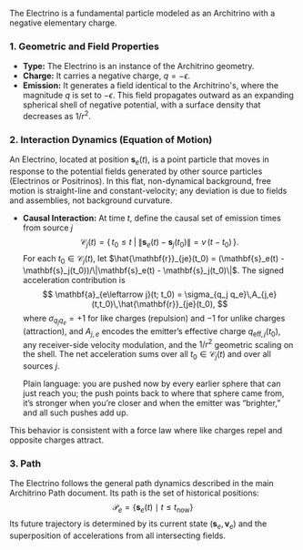 The Electrino is a fundamental particle modeled as an Architrino with a negative elementary charge.

### **1. Geometric and Field Properties**

-   **Type:** The Electrino is an instance of the Architrino geometry.
-   **Charge:** It carries a negative charge, $q = -\epsilon$.
-   **Emission:** It generates a field identical to the Architrino's, where the magnitude $q$ is set to $-\epsilon$. This field propagates outward as an expanding spherical shell of negative potential, with a surface density that decreases as $1/r^2$.

### **2. Interaction Dynamics (Equation of Motion)**

An Electrino, located at position $\mathbf{s}_e(t)$, is a point particle that moves in response to the potential fields generated by other source particles (Electrinos or Positrinos). In this flat, non-dynamical background, free motion is straight-line and constant-velocity; any deviation is due to fields and assemblies, not background curvature.

-   **Causal Interaction:** At time $t$, define the causal set of emission times from source $j$
    $$
    \mathcal{C}_j(t) = \big\{\, t_0 \le t \;\big|\; \|\mathbf{s}_e(t) - \mathbf{s}_j(t_0)\| = v\,(t - t_0) \,\big\}.
    $$
    For each $t_0 \in \mathcal{C}_j(t)$, let $\hat{\mathbf{r}}_{je}(t_0) = (\mathbf{s}_e(t) - \mathbf{s}_j(t_0))/\|\mathbf{s}_e(t) - \mathbf{s}_j(t_0)\|$. The signed acceleration contribution is
    $$
    \mathbf{a}_{e\leftarrow j}(t; t_0) = \sigma_{q_j q_e}\,A_{j,e}(t,t_0)\,\hat{\mathbf{r}}_{je}(t_0),
    $$
    where $\sigma_{q_j q_e}=+1$ for like charges (repulsion) and $-1$ for unlike charges (attraction), and $A_{j,e}$ encodes the emitter’s effective charge $q_{\text{eff},j}(t_0)$, any receiver-side velocity modulation, and the $1/r^2$ geometric scaling on the shell. The net acceleration sums over all $t_0 \in \mathcal{C}_j(t)$ and over all sources $j$.

    Plain language: you are pushed now by every earlier sphere that can just reach you; the push points back to where that sphere came from, it’s stronger when you’re closer and when the emitter was “brighter,” and all such pushes add up.

This behavior is consistent with a force law where like charges repel and opposite charges attract.

### **3. Path**

The Electrino follows the general path dynamics described in the main Architrino Path document. Its path is the set of historical positions:
$$
\mathcal{P}_e = \{ \mathbf{s}_e(t) \mid t \le t_{\text{now}} \}
$$
Its future trajectory is determined by its current state $(\mathbf{s}_e, \mathbf{v}_e)$ and the superposition of accelerations from all intersecting fields.
